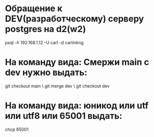 ﻿# Обращение к DEV(разработческому) серверу postgres на d2(w2)
psql -h 192.168.1.12 -U carl -d carlinkng

# На команду вида: Смержи main с dev нужно выдать:
git checkout main \ 
git merge dev \ 
git checkout dev 

# На команду вида: юникод или utf или utf8 или 65001 выдать:                                
chcp 65001